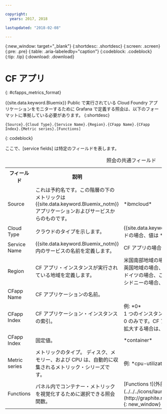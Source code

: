 ```yaml
---

copyright:
  years: 2017, 2018

lastupdated: "2018-02-08"

---
```


{:new_window: target="_blank"}
{:shortdesc: .shortdesc}
{:screen: .screen}
{:pre: .pre}
{:table: .aria-labeledby="caption"}
{:codeblock: .codeblock}
{:tip: .tip}
{:download: .download}


# CF アプリ
{: #cfapps_metrics_format}

{{site.data.keyword.Bluemix}} Public で実行されている Cloud Foundry アプリケーションをモニターするために Grafana で定義する照会は、以下のフォーマットに準拠している必要があります。
{:shortdesc}

```
{Source}.{Cloud Type}.{Service Name}.{Region}.{CFapp Name}.{CFapp Index}.{Metric series}.[Functions]
```
{: codeblock}

ここで、[service fields] は特定のフィールドを表します。

<table>
  <caption>照会の共通フィールド</caption>
  <tr>
    <th>フィールド</th>
	<th>説明</th>
	<th>値</th>
  </tr>
  <tr>
    <td>Source</td>
	<td>これは予約名です。この階層の下のメトリックは {{site.data.keyword.Bluemix_notm}} アプリケーションおよびサービスからのものです。</td>
	<td>*ibmcloud*</td>
  </tr>
  <tr>
    <td>Cloud Type</td>
	<td>クラウドのタイプを示します。</td>
	<td>{{site.data.keyword.Bluemix_notm}} パブリック・クラウドの場合、値は *public* です。</td>
  </tr>
  <tr>
    <td>Service Name</td>
	<td>{{site.data.keyword.Bluemix_notm}} 内のサービスの名前を定義します。</td>
	<td>CF アプリの場合、値は *cloud-foundry* です。</td>
  </tr>
  <tr>
    <td>Region</td>
	<td>CF アプリ・インスタンスが実行されている地域を定義します。</td>
	<td>米国南部地域の場合、この値は *us-south* <br>英国地域の場合、この値は *eu-gb*  <br>ドイツの場合、この値は *eu-de* <br>シドニーの場合、この値は*au-syd* </td>
  </tr>
  <tr>
    <td>CFapp Name</td>
	<td>CF アプリケーションの名前。</td>
	<td></td>
  </tr>
  <tr>
    <td>CFapp Index</td>
	  <td>CF アプリケーション・インスタンスの索引。</td>
	  <td>例: *0* </br>1 つのインスタンスを持つ CF アプリがある場合、索引は 0 のみです。CF アプリを、例えば 10 個のインスタンスに拡大する場合は、索引値は 0 から 9 までになります。</td>
  </tr>
  <tr>
    <td>CFapp Index</td>
	<td>固定値。</td>
	<td>*container*</td>
  </tr>
  <tr>
    <td>Metric series</td>
	<td>メトリックのタイプ。 ディスク、メモリー、および CPU は、自動的に収集されるメトリック・シリーズです。</td>
	<td>例: *cpu-utilization* </td>
  </tr>
  <tr>
    <td>Functions</td>
    <td>パネル内でコンテナー・メトリックを視覚化するために選択できる照会関数。 </td>
    <td>[Functions ![(外部リンク・アイコン)](../../../icons/launch-glyph.svg "外部リンク・アイコン")](http://graphite.readthedocs.io/en/latest/functions.html){: new_window}</td>
   </tr>
</table>




